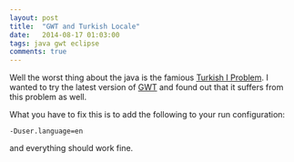 ```yaml
---
layout: post
title:  "GWT and Turkish Locale"
date:   2014-08-17 01:03:00
tags: java gwt eclipse
comments: true
---
```

Well the worst thing about the java is the famious [Turkish I Problem][tr]. I wanted to try the latest version of [GWT] and found out that it suffers from this problem as well. 

What you have to fix this is to add the following to your run configuration:

`-Duser.language=en`

and everything should work fine.

[tr]: http://www.i18nguy.com/unicode/turkish-i18n.html
[GWT]: http://www.gwtproject.org/
